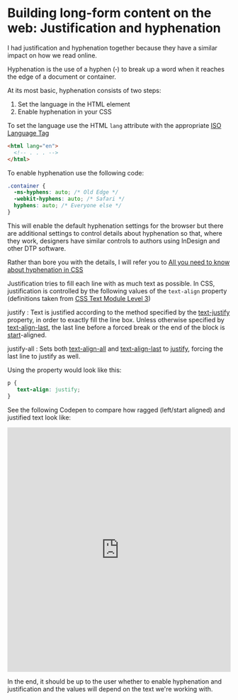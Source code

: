 # Building long-form content on the web: Justification and hyphenation

I had justification and hyphenation together because they have a similar impact on how we read online.

Hyphenation is the use of a hyphen (&hyphen;) to break up a word when it reaches the edge of a document or container.

At its most basic, hyphenation consists of two steps:

1. Set the language in the HTML element
2. Enable hyphenation in your CSS

To set the language use the HTML `lang` attribute with the appropriate [ISO Language Tag](https://www.w3.org/International/articles/language-tags/)

```html
<html lang="en">
  <!-- . . . -->
</html>
```

To enable hyphenation use the following code:

```css
.container {
  -ms-hyphens: auto; /* Old Edge */
  -webkit-hyphens: auto; /* Safari */
  hyphens: auto; /* Everyone else */
}
```

This will enable the default hyphenation settings for the browser but there are additional settings to control details about hyphenation so that, where they work, designers have similar controls to authors using InDesign and other DTP software.

Rather than bore you with the details, I will refer you to [All you need to know about hyphenation in CSS](https://medium.com/clear-left-thinking/all-you-need-to-know-about-hyphenation-in-css-2baee2d89179)

Justification tries to fill each line with as much text as possible. In CSS, justification is controlled by the following values of the `text-align` property (definitions taken from [CSS Text Module Level 3](https://drafts.csswg.org/css-text/))

justify
: Text is justified according to the method specified by the [text-justify](https://drafts.csswg.org/css-text/#propdef-text-justify) property, in order to exactly fill the line box. Unless otherwise specified by [text-align-last](https://drafts.csswg.org/css-text/#propdef-text-align-last), the last line before a forced break or the end of the block is [start](https://drafts.csswg.org/css-text/#valdef-text-align-start)-aligned.

justify-all
: Sets both [text-align-all](https://drafts.csswg.org/css-text/#propdef-text-align-all) and [text-align-last](https://drafts.csswg.org/css-text/#propdef-text-align-last) to [justify](https://drafts.csswg.org/css-text/#valdef-text-align-justify), forcing the last line to justify as well.

Using the property would look like this:

```css
p {
   text-align: justify;
}
```

See the following Codepen to compare how ragged (left/start aligned) and justified text look like:

<iframe height="550.7933959960938" style="width: 100%;" scrolling="no" title="Justified Text" src="https://codepen.io/caraya/embed/poVyKjY?default-tab=html%2Cresult" frameborder="no" loading="lazy" allowtransparency="true" allowfullscreen="true">
  See the Pen <a href="https://codepen.io/caraya/pen/poVyKjY">
  Justified Text</a> by Carlos Araya (<a href="https://codepen.io/caraya">@caraya</a>)
  on <a href="https://codepen.io">CodePen</a>.
</iframe>

In the end, it should be up to the user whether to enable hyphenation and justification and the values will depend on the text we're working with.
